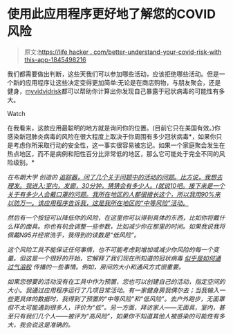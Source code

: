 # 使用此应用程序更好地了解您的COVID风险

> 原文:[https://life hacker . com/better-understand-your-covid-risk-with this-app-1845498216](https://lifehacker.com/better-understand-your-covid-risk-with-this-app-1845498216)

我们都需要做出判断，这些天我们可以参加哪些活动，应该拒绝哪些活动。但是一个新的应用程序让这些决定变得更加简单:无论是在商店购物，与朋友聚会，还是健身，[myvidvidrisk](https://mycovidrisk.app)都可以帮助你计算出你发现自己暴露于冠状病毒的可能性有多大。

Watch

在我看来，这款应用最聪明的地方就是询问你的位置。(目前它只在美国有效。)你感染新冠肺炎病毒的风险在很大程度上取决于你周围有多少冠状病毒*，如果你只是考虑你所采取行动的安全性，这一事实很容易被忘记。如果一个家庭聚会发生在热点地区，而不是病例和阳性百分比非常低的地区，那么它可能处于完全不同的风险级别。*

*在布朗大学 创造的 [追踪器，问了几个关于问题中的活动的问题。比方说，我想去理发。我进入:室内，发廊，30分钟，猜猜会有多少人。(就说10吧。接下来是一个关于有多少人会戴口罩的问题。我所在地区的人都很擅长这个，所以我用90%来以防万一。该应用程序告诉我，这是我所在地区的“中等风险”活动。](https://digitalhealth.med.brown.edu)*

*然后有一个按钮可以降低你的风险，在这里你可以得到具体的东西，比如你将戴什么样的面具。你也有机会调整一些参数，比如减少你在那里的时间。如果我说我将佩戴N95并经常洗手，我得到的读数是“低风险”。*

*这个风险工具不能保证任何事情，也不可能考虑到增加或减少你风险的每一个变量。但这是一个很好的开始，它解释了我们现在所知道的冠状病毒 [似乎是如何通过气溶胶](https://vitals.lifehacker.com/what-would-it-mean-if-the-coronavirus-is-airborne-1844281525) 传播的一些事情。例如，房间的大小和通风方式很重要。*

*如果您想要的活动没有在工具中作为预置，您也可以创建自己的活动，指定空间的大小。我通过应用程序运行了几项日常活动。有一家健身房我偶尔去；当我输入一些更具体的数据时，我得到了预置的“中等风险”和“低风险”。去户外跑步，无面罩但不太可能遇到很多人，评价为“低”。另一方面，拜访家人——无面具，室内，甚至只有我们几个人——被评为“高风险”，如果你不知道其他人被感染的可能性有多大，我会说这是准确的。*